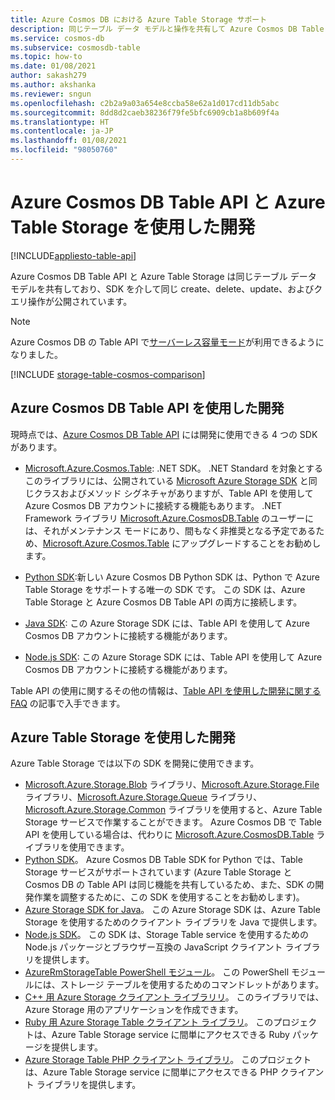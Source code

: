 ```yaml
---
title: Azure Cosmos DB における Azure Table Storage サポート
description: 同じテーブル データ モデルと操作を共有して Azure Cosmos DB Table API と Azure Storage Tables を連携させる方法について説明します
ms.service: cosmos-db
ms.subservice: cosmosdb-table
ms.topic: how-to
ms.date: 01/08/2021
author: sakash279
ms.author: akshanka
ms.reviewer: sngun
ms.openlocfilehash: c2b2a9a03a654e8ccba58e62a1d017cd11db5abc
ms.sourcegitcommit: 8dd8d2caeb38236f79fe5bfc6909cb1a8b609f4a
ms.translationtype: HT
ms.contentlocale: ja-JP
ms.lasthandoff: 01/08/2021
ms.locfileid: "98050760"
---
```

# <a name="developing-with-azure-cosmos-db-table-api-and-azure-table-storage"></a>Azure Cosmos DB Table API と Azure Table Storage を使用した開発
[!INCLUDE[appliesto-table-api](includes/appliesto-table-api.md)]

Azure Cosmos DB Table API と Azure Table Storage は同じテーブル データ モデルを共有しており、SDK を介して同じ create、delete、update、およびクエリ操作が公開されています。

> [!NOTE]
> Azure Cosmos DB の Table API で[サーバーレス容量モード](serverless.md)が利用できるようになりました。

[!INCLUDE [storage-table-cosmos-comparison](../../includes/storage-table-cosmos-comparison.md)]

## <a name="developing-with-the-azure-cosmos-db-table-api"></a>Azure Cosmos DB Table API を使用した開発

現時点では、[Azure Cosmos DB Table API](table-introduction.md) には開発に使用できる 4 つの SDK があります。 

* [Microsoft.Azure.Cosmos.Table](https://www.nuget.org/packages/Microsoft.Azure.Cosmos.Table): .NET SDK。 .NET Standard を対象とするこのライブラリには、公開されている [Microsoft Azure Storage SDK](https://www.nuget.org/packages/WindowsAzure.Storage) と同じクラスおよびメソッド シグネチャがありますが、Table API を使用して Azure Cosmos DB アカウントに接続する機能もあります。 .NET Framework ライブラリ [Microsoft.Azure.CosmosDB.Table](https://www.nuget.org/packages/Microsoft.Azure.CosmosDB.Table/) のユーザーには、それがメンテナンス モードにあり、間もなく非推奨となる予定であるため、[Microsoft.Azure.Cosmos.Table](https://www.nuget.org/packages/Microsoft.Azure.Cosmos.Table) にアップグレードすることをお勧めします。

* [Python SDK](table-sdk-python.md):新しい Azure Cosmos DB Python SDK は、Python で Azure Table Storage をサポートする唯一の SDK です。 この SDK は、Azure Table Storage と Azure Cosmos DB Table API の両方に接続します。

* [Java SDK](table-sdk-java.md): この Azure Storage SDK には、Table API を使用して Azure Cosmos DB アカウントに接続する機能があります。

* [Node.js SDK](table-sdk-nodejs.md): この Azure Storage SDK には、Table API を使用して Azure Cosmos DB アカウントに接続する機能があります。


Table API の使用に関するその他の情報は、[Table API を使用した開発に関する FAQ](table-api-faq.md) の記事で入手できます。

## <a name="developing-with-azure-table-storage"></a>Azure Table Storage を使用した開発

Azure Table Storage では以下の SDK を開発に使用できます。

- [Microsoft.Azure.Storage.Blob](https://www.nuget.org/packages/Microsoft.Azure.Storage.Blob/) ライブラリ、[Microsoft.Azure.Storage.File](https://www.nuget.org/packages/Microsoft.Azure.Storage.File/) ライブラリ、[Microsoft.Azure.Storage.Queue](https://www.nuget.org/packages/Microsoft.Azure.Storage.Queue/) ライブラリ、[Microsoft.Azure.Storage.Common](https://www.nuget.org/packages/Microsoft.Azure.Storage.Common/) ライブラリを使用すると、Azure Table Storage サービスで作業することができます。 Azure Cosmos DB で Table API を使用している場合は、代わりに [Microsoft.Azure.CosmosDB.Table](https://www.nuget.org/packages/Microsoft.Azure.CosmosDB.Table/) ライブラリを使用できます。
- [Python SDK](https://github.com/Azure/azure-cosmos-table-python)。 Azure Cosmos DB Table SDK for Python では、Table Storage サービスがサポートされています (Azure Table Storage と Cosmos DB の Table API は同じ機能を共有しているため、また、SDK の開発作業を調整するために、この SDK を使用することをお勧めします)。
- [Azure Storage SDK for Java](https://github.com/azure/azure-storage-java)。 この Azure Storage SDK は、Azure Table Storage を使用するためのクライアント ライブラリを Java で提供します。
- [Node.js SDK](https://github.com/Azure/azure-storage-node)。 この SDK は、Storage Table service を使用するための Node.js パッケージとブラウザー互換の JavaScript クライアント ライブラリを提供します。
- [AzureRmStorageTable PowerShell モジュール](https://www.powershellgallery.com/packages/AzureRmStorageTable)。 この PowerShell モジュールには、ストレージ テーブルを使用するためのコマンドレットがあります。
- [C++ 用 Azure Storage クライアント ライブラリリ](https://github.com/Azure/azure-storage-cpp/)。 このライブラリでは、Azure Storage 用のアプリケーションを作成できます。
- [Ruby 用 Azure Storage Table クライアント ライブラリ](https://github.com/azure/azure-storage-ruby/tree/master/table)。 このプロジェクトは、Azure Table Storage service に間単にアクセスできる Ruby パッケージを提供します。
- [Azure Storage Table PHP クライアント ライブラリ](https://github.com/Azure/azure-storage-php/tree/master/azure-storage-table)。 このプロジェクトは、Azure Table Storage service に間単にアクセスできる PHP クライアント ライブラリを提供します。


   





